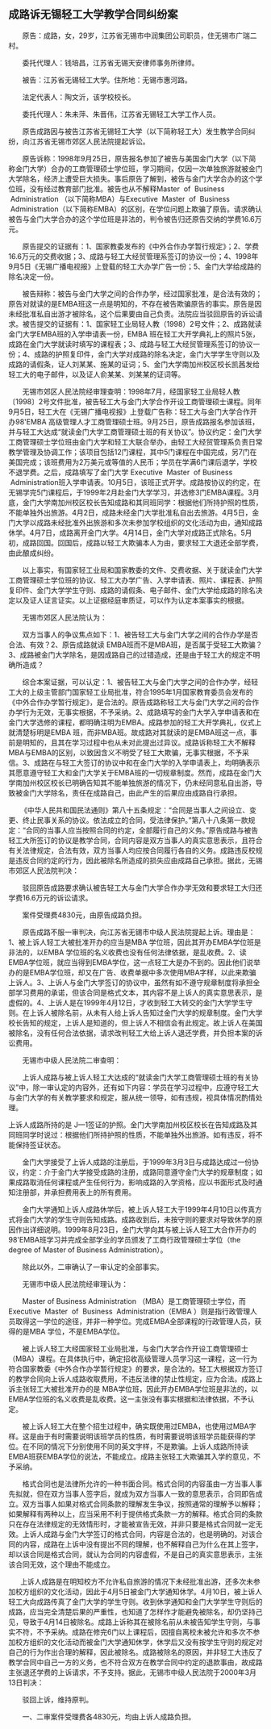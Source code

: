 ## 成路诉无锡轻工大学教学合同纠纷案

       原告：成路，女，29岁，江苏省无锡市中润集团公司职员，住无锡市广瑞二村。

       委托代理人：钱培昌，江苏省无锡天安律师事务所律师。

       被告：江苏省无锡轻工大学。住所地：无锡市惠河路。

       法定代表人：陶文沂，该学校校长。

       委托代理人：朱未萍、朱晋伟，江苏省无锡轻工大学工作人员。

       原告成路因与被告江苏省无锡轻工大学（以下简称轻工大）发生教学合同纠纷，向江苏省无锡市郊区人民法院提起诉讼。

       原告诉称：1998年9月25日，原告报名参加了被告与美国金门大学（以下简称金门大学）合办的工商管理硕士学位班，学习期间，仅因一次单独旅游就被金门大学除名，经济上遭受巨大损失。事后原告了解到，被告与金门大学合办的这个学位班，没有经过教育部门批准。被告也从不解释Master  of  Business  Administration （以下简称MBA）与Executive  Master  of  Business  Administration（以下简称EMBA）的区别，在学位问题上欺骗了原告。请求确认被告与金门大学合办的这个学位班是非法的，判令被告归还原告交纳的学费16.6万元。

       原告提交的证据有：1、国家教委发布的《中外合作办学暂行规定》；2、学费16.6万元的交费收据；3、成路与轻工大经贸管理系签订的协议一份；4、1998年9月5日《无锡广播电视报》上登载的轻工大办学广告一份；5、金门大学给成路的除名决定一份。

       被告辩称：被告与金门大学之间的合作办学，经过国家批准，是合法有效的；原告对就读的是EMBA班这一点是明知的，不存在被告欺骗原告的事实。原告是因未经批准私自出游才被除名，这个后果要由自己负责。法院应当驳回原告的诉讼请求。被告提交的证据有：1、国家轻工业局轻人教（1998）2号文件；2、成路就读金门大学EMBA班的入学申请表一份，EMBA 班在轻工大开学典礼上的照片5张，成路在金门大学就读时填写的课程表；3、成路与轻工大经贸管理系签订的协议一份；4、成路的护照复印件，金门大学对成路的除名决定，金门大学学生守则以及成路的请假条，证人刘某某、施某的证词；5、金门大学南加州校区校长凯茜发给轻工大的电子邮件，以及证人俞某某、刘某某的证词等。

       无锡市郊区人民法院经审理查明：1998年7月，经国家轻工业局轻人教〔1998〕2号文件批准，被告轻工大与金门大学合作开设工商管理硕士课程。同年9月5日，轻工大在《无锡广播电视报》上登载广告称：轻工大与金门大学合作开办98'EMBA 高级管理人才工商管理硕士班。9月25日，原告成路报名参加该班，并与轻工大达成“就读金门大学工商管理硕士班的有关协议”。协议约定：金门大学工商管理硕士学位班由金门大学和轻工大联合举办，由轻工大经贸管理系负责日常教学管理及协调工作；该项目包括12门课程，其中5门课程在中国完成，另7门在美国完成；该班费用为2万美元或等值的人民币；学员在学满6门课后退学，学校不退学费。之后，成路填写了金门大学 Executive  Master  of Business  Administration班入学申请表。10月5日，该班正式开学。成路按协议的约定，在无锡学完5门课程后，于1999年2月赴金门大学学习，并选修3门EMBA课程。3月底，金门大学南加州校区校长告知成路和其同班同学：根据他们所持护照的性质，不能单独外出旅游。4月2日，成路未经金门大学批准私自出去旅游。4月5日，金门大学以成路未经批准外出旅游和多次未参加学校组织的文化活动为由，通知成路休学。4月7日，成路离开金门大学。4月14日，金门大学对成路正式除名。5月初，成路回国。回国后，成路以轻工大欺骗本人为由，要求轻工大退还全部学费，由此酿成纠纷。

       以上事实，有国家轻工业局和国家教委的文件、交费收据、关于就读金门大学工商管理硕士学位班的协议、轻工大办学广告、入学申请表、照片、课程表、护照复印件、金门大学学生守则、成路的请假条、电子邮件、金门大学给成路的除名决定以及证人证言证实。以上证据经庭审质证，可以作为认定本案事实的根据。

       无锡市郊区人民法院认为：

       双方当事人的争议焦点如下：1、被告轻工大与金门大学之间的合作办学是否合法、有效？2、原告成路就读 EMBA班而不是MBA班，是否属于受轻工大欺骗？3、成路被金门大学除名，是因成路自己的过错造成，还是由于轻工大的规定不明确所造成？

       综合本案证据，可以认定：1、被告轻工大与金门大学之间的合作办学，经轻工大的上级主管部门国家轻工业局批准，符合1995年1月国家教育委员会发布的《中外合作办学暂行规定》，是合法的。原告成路称轻工大与金门大学之间的合作办学行为无效，无事实根据，不予采纳。2、成路填写的金门大学入学申请表和在金门大学选修的课程，都明确注明为EMBA。成路参加的轻工大开学典礼，仪式上就清楚标明是EMBA 班，而非MBA班。故成路对其就读的是EMBA班这一点，事前是明知的，且其在学习过程中也从未对此提出过异议。成路诉称轻工大不解释MBA与EMBA的区别，以致因含义不明受了轻工大欺骗，无事实根据，不予采信。3、成路在与轻工大签订的协议中和在金门大学的入学申请表上，均明确表示其愿意遵守轻工大和金门大学关于EMBA班的一切规章制度。然而，成路在金门大学南加州校区校长已明确告知其不能单独旅游的情况下，仍未经同意私自出游，导致被金门大学除名，责任在成路自己，由此产生的后果应由成路自行承担。

      《中华人民共和国民法通则》第八十五条规定：“合同是当事人之间设立、变更、终止民事关系的协议。依法成立的合同，受法律保护。”第八十八条第一款规定：“合同的当事人应当按照合同的约定，全部履行自己的义务。”原告成路与被告轻工大所签订的协议是教学合同，合同内容是双方当事人的真实意思表示，且符合有关法律规定，合法有效，双方当事人均应按合同履行各自的义务。成路违反校规是违反合同约定的行为，因此被除名所造成的损失应由成路自己承担。据此，无锡市郊区人民法院判决：

       驳回原告成路要求确认被告轻工大与金门大学合作办学无效和要求轻工大归还学费16.6万元的诉讼请求。

       案件受理费4830元，由原告成路负担。

       原告成路不服一审判决，向江苏省无锡市中级人民法院提起上诉。理由是：1、被上诉人轻工大被批准开办的应当是MBA 学位班，因此其开办EMBA学位班是非法的，以EMBA 学位班的名义收费也没有任何法律依据，是乱收费。2、读EMBA学位班，就应当得到EMBA学位，这一点轻工大是办不到的。因此他们说举办的是EMBA学位班，却又在广告、收费单据中多次使用MBA字样，以此来欺骗上诉人。3、上诉人与金门大学签订的协议中，虽然有如不遵守规章制度将承担全部学习费用的承诺，但该合同是格式文本，其内容不是上诉人的真实意思表示，是虚假的。4、上诉人是在1999年4月12日，才收到轻工大转交的金门大学学生守则。在上诉人被除名前，从未有人给上诉人告知过金门大学的规章制度。金门大学校长告知的规定，上诉人是知道的，但上诉人不相信会有此规定。故上诉人在美国被除名，没有任何合法依据，请求改判轻工大给上诉人退还学费，并负担本案的诉讼费用。

       无锡市中级人民法院二审查明：

       上诉人成路与被上诉人轻工大达成的“就读金门大学工商管理硕士班的有关协议”中，除一审认定的内容外，还有如下内容：学员在学习过程中，应遵守轻工大与金门大学的有关教学要求和规定，服从统一领导，如有违规，视具体情况酌情处理。

上诉人成路所持的是 J—1签证的护照。金门大学南加州校区校长在告知成路及其同班同学时说过：根据他们所持护照的性质，不能单独外出旅游。如有违反，将不能保持签证状态。

       金门大学接受了上诉人成路的注册后，于1999年3月3日与成路达成过一份协议，约定：介于金门大学接受成路的注册，成路同意遵守金门大学的规章制度；如果成路取消任何课程或产生任何行为，影响成路的入学资格，应以书面形式及时通知注册部，并承担费用表上的所有费用。

       金门大学通知上诉人成路休学后，被上诉人轻工大于1999年4月10日以传真方式将金门大学的学生守则告知成路。成路收到后，未按守则的要求对导致休学的原因作出详细说明。1999年8月23日，金门大学向其与被上诉人轻工大合作开办的98'EMBA班学习并完成全部学业的学员颁发了工商行政管理硕士学位（the degree of Master of Business Administration）。

       除此以外，二审确认了一审认定的全部事实。

       无锡市中级人民法院经审理认为：

       Master of Business Administration （MBA）是工商管理硕士学位，而 Executive  Master  of  Business  Administration（EMBA ）则是指行政管理人员取得这一学位的途径，并非一种学位。完成EMBA全部课程的行政管理人员，获得的是MBA 学位，不是EMBA学位。

       被上诉人轻工大经国家轻工业局批准，与金门大学合作开设工商管理硕士（MBA）课程。在具体执行中，确定招收高级管理人员学习这一课程，这一行为符合国家教委《中外合作办学暂行规定》的要求，是合法的。轻工大根据双方签订的教学合同向上诉人成路收取费用，不违反法律的禁止性规定，应为合法。成路上诉主张轻工大被批准开办的是 MBA学位班，因此开办EMBA学位班是非法的，以EMBA学位班的名义收费是乱收费。这一主张没有事实根据和法律依据，不予认定。

       被上诉人轻工大在整个招生过程中，确实既使用过EMBA，也使用过MBA字样。这是由于有时需要说明该班学员的性质，有时需要说明该班学员能获得的学位。在不同的情况下分别使用不同的英文字样，不是欺骗。上诉人成路所持读EMBA班获EMBA学位的说法，不能成立。成路主张轻工大欺骗其入学的意见，不予采纳。

       格式合同也是法律所允许的一种书面合同。格式合同的内容虽由一方当事人事先拟就，但在双方当事人签字后，就成为双方当事人一致的意思表示，合同即告成立。双方当事人如果对格式合同条款的理解发生争议，按照通常的理解予以解释；如果解释有两种以上，应当采用不利于提供格式条款一方的解释。格式合同的条款只在存在法律规定的无效情形时，才能被宣告无效，并非只要是格式合同就一定无效。上诉人成路与金门大学签订的格式合同，内容是合法的，也是明确的。对该合同的内容，成路在上诉中没有提出不同的理解，也不解释自己为什么在其上签字，却以该合同是格式合同，就认为合同的内容虚假，不是自己的真实意思表示，主张该合同无效，这个理由不能成立。

      上诉人成路是在明知校方不允许私自旅游的情况下未经批准出游，还多次未参加校方组织的文化活动，因此于4月5日被金门大学通知休学。4月10日，被上诉人轻工大向成路传真了金门大学的学生守则。收到休学通知和金门大学学生守则后的成路，应当完全清楚后果的严重性，也知道了怎样作才能避免被除名，却仍坚持己见，导致于4月14日被除名。成路上诉称其在被除名前从未被告知学生守则，与事实不符，不予采纳。成路在修完6门以上课程后，因擅自离校未被允许和多次不参加校方组织的文化活动而被金门大学通知休学，休学后又没有按学生守则的规定对自己的行为作出合理的解释，因此被除名。成路被除名的原因，并非轻工大违反了教学合同中自己一方的义务，也不符合双方在教学合同中约定的退款事由，故成路主张退还学费的上诉请求，不予支持。据此，无锡市中级人民法院于2000年3月13日判决：

       驳回上诉，维持原判。

       一、二审案件受理费各4830元，均由上诉人成路负担。

